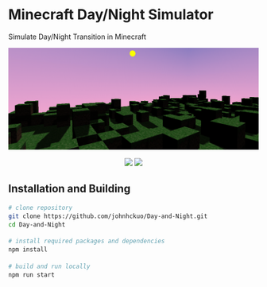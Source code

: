 # Minecraft Day/Night Simulator
Simulate Day/Night Transition in Minecraft
<p align=center>
<img src="https://github.com/johnhckuo/Day-and-Night/blob/master/cover.png?raw=true">
</p>
<p align=center>
<a target="_blank" href="https://opensource.org/licenses/MIT" title="License: MIT"><img src="https://img.shields.io/badge/License-MIT-blue.svg"></a>
<a target="_blank" href="http://makeapullrequest.com" title="PRs Welcome"><img src="https://img.shields.io/badge/PRs-welcome-brightgreen.svg"></a>
</p> 

## Installation and Building

```bash
# clone repository
git clone https://github.com/johnhckuo/Day-and-Night.git
cd Day-and-Night

# install required packages and dependencies
npm install

# build and run locally
npm run start
```
